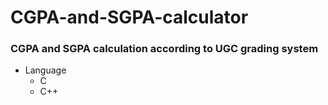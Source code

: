# CGPA-and-SGPA-calculator
### CGPA and SGPA calculation according to UGC grading system
* Language 
  * C
  * C++

